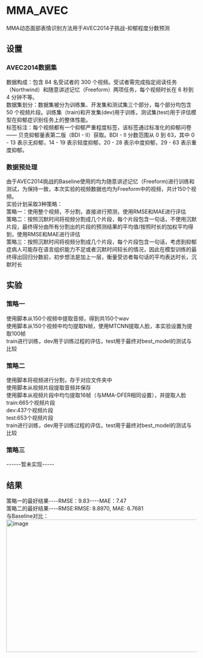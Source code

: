 # MMA_AVEC
MMA动态面部表情识别方法用于AVEC2014子挑战-抑郁程度分数预测
## 设置
### AVEC2014数据集
数据构成：包含 84 名受试者的 300 个视频。受试者需完成指定阅读任务（Northwind）和随意讲述记忆（Freeform）两项任务，每个视频时长在 6 秒到 4 分钟不等。<br>
数据集划分：数据集被分为训练集、开发集和测试集三个部分，每个部分均包含 50 个视频片段。训练集（train)和开发集(dev)用于训练，测试集(test)用于评估模型在抑郁症识别任务上的整体性能。<br>
标签标注：每个视频都有一个抑郁严重程度标签，该标签通过标准化的抑郁问卷 —— 贝克抑郁量表第二版（BDI - II）获取。BDI - II 分数范围从 0 到 63，其中 0 - 13 表示无抑郁，14 - 19 表示轻度抑郁，20 - 28 表示中度抑郁，29 - 63 表示重度抑郁。<br>
### 数据预处理
由于AVEC2014挑战的Baseline使用的均为随意讲述记忆（Freeform)进行训练和测试，为保持一致，本次实验的视频数据也均为Freeform中的视频，共计150个视频。<br>
实验计划采取3种策略：<br>
策略一：使用整个视频，不分割，直接进行预测，使用RMSE和MAE进行评估<br>
策略二：按照沉默时间将视频分割成几个片段，每个片段包含一句话，不使用沉默片段，最终得分由所有分割出的片段的预测结果的平均值/按照时长的加权平均得到，使用RMSE和MAE进行评估<br>
策略三：按照沉默时间将视频分割成几个片段，每个片段包含一句话，考虑到抑郁症病人可能存在语言组织能力不足或者沉默时间较长的情况，因此在模型训练的最终得出回归分数前，初步想法是加上一层，衡量受访者每句话的平均表达时长，沉默时长<br>
## 实验
### 策略一
使用脚本从150个视频中提取音频，得到共150个wav<br>
使用脚本从150个视频中均匀提取N帧，使用MTCNN提取人脸，本实验设置为提取100帧<br> 
train进行训练，dev用于训练过程的评估，test用于最终对best_model的测试与比较<br> 

### 策略二
使用脚本将视频进行分割，存于对应文件夹中<br> 
使用脚本从视频片段提取音频并保存<br> 
使用脚本从视频片段中均匀提取16帧（与MMA-DFER相同设置），并提取人脸<br> 
train:665个视频片段<br> 
dev:437个视频片段<br> 
test:653个视频片段<br> 
train进行训练，dev用于训练过程的评估，test用于最终对best_model的测试与比较<br> 
### 策略三
------暂未实现-----
## 结果
策略一的最好结果----RMSE：9.83----MAE：7.47<br> 
策略二的最好结果----RMSE:RMSE: 8.8970, MAE: 6.7681<br> 
与Baseline对比：<br> 
<img width="918" height="351" alt="image" src="https://github.com/user-attachments/assets/32c3c9fd-12be-43a0-812c-f4922eb178fd" />
